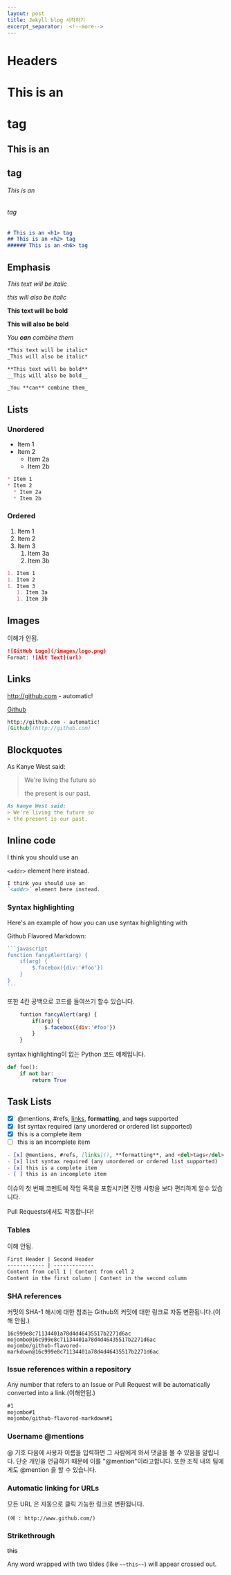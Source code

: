```yaml
---
layout: post
title: Jekyll blog 시작하기
excerpt_separator:  <!--more-->
---
```




# Headers

# This is an <h1> tag

## This is an <h2> tag

###### This is an <h6> tag

```markdown
# This is an <h1> tag
## This is an <h2> tag
###### This is an <h6> tag
```



## Emphasis

*This text will be italic*

_this will also be italic_



**This text will be bold**

__This will also be bold__



_You **can** combine them_

```markdown
*This text will be italic*
_This will also be italic*

**This text will be bold**
__This will also be bold__

_You **can** combine them_
```



## Lists



### Unordered

* Item 1
* Item 2
  * Item 2a
  * Item 2b

```markdown
* Item 1
* Item 2
  * Item 2a
  * Item 2b
```



### Ordered

1. Item 1
2. Item 2
3. Item 3
   1.  Item 3a
   2.  Item 3b

```markdown
1. Item 1
1. Item 2
1. Item 3
   1. Item 3a
   1. Item 3b
```



## Images

이해가 안됨.

```markdown
![GitHub Logo](/images/logo.png)
Format: ![Alt Text](url)
```

## Links

http://github.com - automatic!

[Github](http://github.com)

```markdown
http://github.com - automatic!
[Github](http://github.com)
```

## Blockquotes

As Kanye West said:

>  We're living the future so
>
>  the present is our past.

```markdown
As kanye West said:
> We're living the future so
> the present is our past.
```

## Inline code

I think you should use an

`<addr>` element here instead.

```markdown
I think you should use an
`<addr>` element here instead.
```

### Syntax highlighting

Here's an example of how you can use syntax highlighting with

Github Flavored Markdown:

```javascript
​```javascript
function fancyAlert(arg) {
	if(arg) {
		$.facebox({div:'#foo'})
	}
}
​```
```

또한 4칸 공백으로 코드를 들여쓰기 할수 있습니다.

```javascript
    funtion fancyAlert(arg) {
        if(arg) {
            $.facebox({div:'#foo'})
        }
    }
```

syntax highlighting이 없는 Python 코드 예제입니다.

```python
def foo():
    if not bar:
        return True
```

## Task Lists

- [x] @mentions, #refs, [links](), **formatting**, and <del>tags</del> supported
- [x] list syntax required (any unordered or ordered list supported)
- [x] this is a complete item
- [ ] this is an incomplete item

```markdown
- [x] @mentions, #refs, [links](), **formatting**, and <del>tags</del> supported
- [x] list syntax required (any unordered or ordered list supported)
- [x] this is a complete item
- [ ] this is an incomplete item
```

이슈의 첫 번째 코멘트에 작업 목록을 포함시키면 진행 사항을 보다 편리하게 알수 있습니다.

Pull Requests에서도 작동합니다!

### Tables

이해 안됨.

```markdown
First Header | Second Header
------------ | -------------
Content from cell 1 | Content from cell 2
Content in the first column | Content in the second column
```

### SHA references

커밋의 SHA-1 해시에 대한 참조는 Github의 커밋에 대한 링크로 자동 변환됩니다.(이해 안됨.)

```
16c999e8c71134401a78d4d46435517b2271d6ac
mojombo@16c999e8c71134401a78d4d46435517b2271d6ac
mojombo/github-flavored-markdown@16c999e8c71134401a78d4d46435517b2271d6ac
```



### Issue references within a repository

Any number that refers to an Issue or Pull Request will be automatically converted into a link.(이해안됨.)

```markdown
#1
mojombo#1
mojombo/github-flavored-markdown#1
```

### Username @mentions

 @ 기호 다음에 사용자 이름을 입력하면 그 사람에게 와서 댓글을 볼 수 있음을 알립니다. 단순 개인을 언급하기 때문에 이를 "@mention"이라고합니다. 또한 조직 내의 팀에게도 @mention 을 할 수 있습니다.



### Automatic linking for URLs

모든 URL 은 자동으로 클릭 가능한 링크로 변환됩니다.

```
(예 : http://www.github.com/)
```



### Strikethrough

~~this~~

Any word wrapped with two tildes (like `~~this~~`) will appear crossed out.